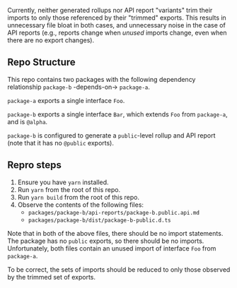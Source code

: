 Currently, neither generated rollups nor API report "variants" trim their imports to only those referenced by their "trimmed" exports.
This results in unnecessary file bloat in both cases, and unnecessary noise in the case of API reports (e.g., reports change when _unused_ imports change, even when there are no export changes).

## Repo Structure

This repo contains two packages with the following dependency relationship `package-b` -depends-on-> `package-a`.

`package-a` exports a single interface `Foo`.

`package-b` exports a single interface `Bar`, which extends `Foo` from `package-a`, and is `@alpha`.

`package-b` is configured to generate a `public`-level rollup and API report (note that it has no `@public` exports).

## Repro steps

1. Ensure you have `yarn` installed.
2. Run `yarn` from the root of this repo.
3. Run `yarn build` from the root of this repo.
4. Observe the contents of the following files:
   - `packages/package-b/api-reports/package-b.public.api.md`
   - `packages/package-b/dist/package-b-public.d.ts`

Note that in both of the above files, there should be no import statements.
The package has no `public` exports, so there should be no imports.
Unfortunately, both files contain an unused import of interface `Foo` from `package-a`.

To be correct, the sets of imports should be reduced to only those observed by the trimmed set of exports.
